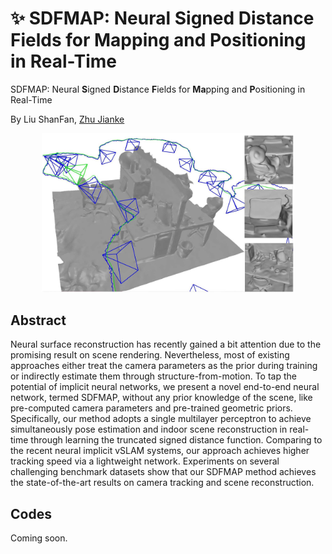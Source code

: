 # ✨ SDFMAP: Neural Signed Distance Fields for Mapping and Positioning in Real-Time

SDFMAP: Neural **S**igned **D**istance **F**ields for **Ma**pping and **P**ositioning in Real-Time

By Liu ShanFan, [Zhu Jianke](https://mypage.zju.edu.cn/jkzhu)

<center><img src="https://github.com/Frankuzi/sdfmap/blob/main/teaser.jpg" width="80%"></center>

## Abstract

Neural surface reconstruction has recently gained a bit attention due to the promising result on scene rendering. Nevertheless, most of existing approaches either treat the camera parameters as the prior during training or indirectly estimate them through structure-from-motion. To tap the potential of implicit neural networks, we present a novel end-to-end neural network, termed SDFMAP, without any prior knowledge of the scene, like pre-computed camera parameters and pre-trained geometric priors. Specifically, our method adopts a single multilayer perceptron to achieve simultaneously pose estimation and indoor scene reconstruction in real-time through learning the truncated signed distance function. Comparing to the recent neural implicit vSLAM systems, our approach achieves higher tracking speed via a lightweight network. Experiments on several challenging benchmark datasets show that our SDFMAP method achieves the state-of-the-art results on camera tracking and scene reconstruction.

## Codes

Coming soon.

